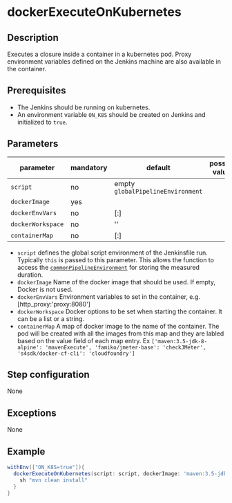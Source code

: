 # dockerExecuteOnKubernetes

## Description

Executes a closure inside a container in a kubernetes pod. Proxy environment variables defined on the Jenkins machine are also available in the container.

## Prerequisites 
* The Jenkins should be running on kubernetes.
* An environment variable `ON_K8S` should be created on Jenkins and initialized to `true`.
 
## Parameters

| parameter          | mandatory | default                           | possible values            |
| -------------------|-----------|-----------------------------------|----------------------------|
| `script`           | no        | empty `globalPipelineEnvironment` |                            |
| `dockerImage`      | yes       |                                   |                            |
| `dockerEnvVars`    | no        | [:]                               |                            |
| `dockerWorkspace`  | no        | ''                                |                            |
| `containerMap`     | no        | [:]                               |                            |         

* `script` defines the global script environment of the Jenkinsfile run. Typically `this` is passed to this parameter. This allows the function to access the [`commonPipelineEnvironment`](commonPipelineEnvironment.md) for storing the measured duration.
* `dockerImage` Name of the docker image that should be used. If empty, Docker is not used.
* `dockerEnvVars` Environment variables to set in the container, e.g. [http_proxy:'proxy:8080']
* `dockerWorkspace` Docker options to be set when starting the container. It can be a list or a string.
* `containerMap` A map of docker image to the name of the container. The pod will be created with all the images from this map and they are labled based on the value field of each map entry.
   Ex `['maven:3.5-jdk-8-alpine': 'mavenExecute', 'famiko/jmeter-base': 'checkJMeter', 's4sdk/docker-cf-cli': 'cloudfoundry']`

## Step configuration
None

## Exceptions

None

## Example

```groovy
withEnv(["ON_K8S=true"]){
  dockerExecuteOnKubernetes(script: script, dockerImage: 'maven:3.5-jdk-7'){
    sh "mvn clean install" 
  }
}
```




